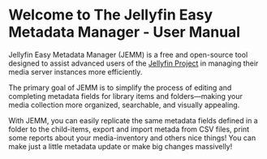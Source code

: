 # Welcome to The Jellyfin Easy Metadata Manager - User Manual

Jellyfin Easy Metadata Manager (JEMM) is a free and open-source tool designed to assist advanced users of the [Jellyfin Project](https://jellyfin.org/) in managing their media server instances more efficiently.

The primary goal of JEMM is to simplify the process of editing and completing metadata fields for library items and folders—making your media collection more organized, searchable, and visually appealing.

With JEMM, you can easily replicate the same metadata fields defined in a folder to the child-items, export and import metada from CSV files, print some reports about your media-inventory and others nice things! You can make just a little metadata update or make big changes massivelly!

